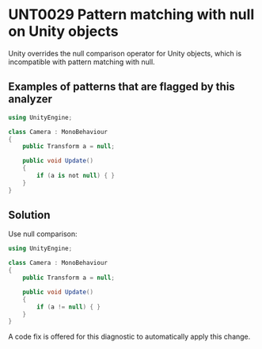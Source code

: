 # UNT0029 Pattern matching with null on Unity objects

Unity overrides the null comparison operator for Unity objects, which is incompatible with pattern matching with null.

## Examples of patterns that are flagged by this analyzer

```csharp
using UnityEngine;

class Camera : MonoBehaviour
{
    public Transform a = null;

    public void Update()
    {
        if (a is not null) { }
    }
}
```

## Solution

Use null comparison:

```csharp
using UnityEngine;

class Camera : MonoBehaviour
{
    public Transform a = null;

    public void Update()
    {
        if (a != null) { }
    }
}
```

A code fix is offered for this diagnostic to automatically apply this change.